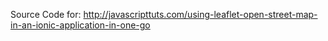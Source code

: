 Source Code for: http://javascripttuts.com/using-leaflet-open-street-map-in-an-ionic-application-in-one-go
